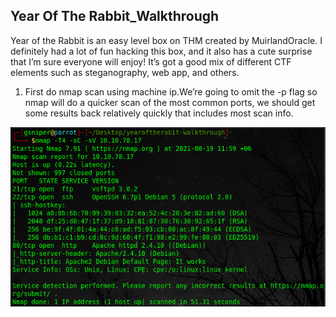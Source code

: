 ## Year Of The Rabbit_Walkthrough

Year of the Rabbit is an easy level box on THM created by MuirlandOracle. I definitely had a lot of fun hacking this box, and it also has a cute surprise that I’m sure everyone will enjoy! It’s got a good mix of different CTF elements such as steganography, web app, and others.

1. First do nmap scan using machine ip.We’re going to omit the -p flag so nmap will do a quicker scan of the most common ports, we should get some results back relatively quickly that includes most scan info.

![task 1](https://github.com/geeksniper/my-TryHackMe-Writeups/blob/0262db8f58e8e50000e2720ff86536ff313761be/Year-Of-The-Rabit_Walkthrough/yearoftherabit-img/1.%20nmap-scan.png)



